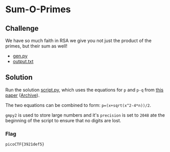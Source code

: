 # Sum-O-Primes

## Challenge

We have so much faith in RSA we give you not just the product of the primes, but their sum as well!

* [gen.py](gen.py)
* [output.txt](output.txt)

## Solution

Run the solution [script.py](script.py), which uses the equations for `p` and `p-q` from [this paper](https://www.degruyter.com/document/doi/10.1515/jmc-2016-0046/html) ([Archive](https://web.archive.org/web/20220321005215/https://www.degruyter.com/document/doi/10.1515/jmc-2016-0046/html)).

The two equations can be combined to form: `p=(x+sqrt(x^2-4*n))/2`.

`gmpy2` is used to store large numbers and it's `precision` is set to `2048` ate the beginning of the script to ensure that no digits are lost.

### Flag

`picoCTF{3921def5}`
